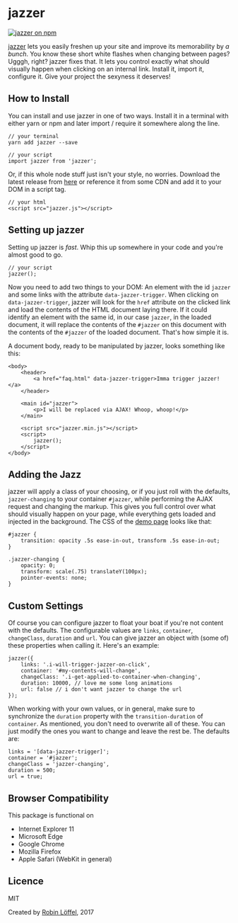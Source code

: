 # jazzer
[![jazzer on npm](https://img.shields.io/npm/v/jazzer.svg?style=flat-square)](https://www.npmjs.com/package/jazzer)

[jazzer](https://robinloeffel.ch/jazzer) lets you easily freshen up your site and improve its memorability by _a bunch_. You know these short white flashes when changing between pages? Ugggh, right? jazzer fixes that. It lets you control exactly what should visually happen when clicking on an internal link. Install it, import it, configure it. Give your project the sexyness it deserves!

## How to Install
You can install and use jazzer in one of two ways. Install it in a terminal with either yarn or npm and later import / require it somewhere along the line.
```
// your terminal
yarn add jazzer --save

// your script
import jazzer from 'jazzer';
```
Or, if this whole node stuff just isn't your style, no worries. Download the latest release from [here](https://github.com/rbnlffl/jazzer/releases/latest) or reference it from some CDN and add it to your DOM in a script tag.
```
// your html
<script src="jazzer.js"></script>
```

## Setting up jazzer
Setting up jazzer is _fast_. Whip this up somewhere in your code and you're almost good to go.
```
// your script
jazzer();
```
Now you need to add two things to your DOM: An element with the id `jazzer` and some links with the attribute `data-jazzer-trigger`. When clicking on `data-jazzer-trigger`, jazzer will look for the `href` attribute on the clicked link and load the contents of the HTML document laying there. If it could identify an element with the same id, in our case `jazzer`, in the loaded document, it will replace the contents of the `#jazzer` on this document with the contents of the `#jazzer` of the loaded document. That's how simple it is.

A document body, ready to be manipulated by jazzer, looks something like this:
```
<body>
    <header>
        <a href="faq.html" data-jazzer-trigger>Imma trigger jazzer!</a>
    </header>

    <main id="jazzer">
        <p>I will be replaced via AJAX! Whoop, whoop!</p>
    </main>

    <script src="jazzer.min.js"></script>
    <script>
        jazzer();
    </script>
</body>
```

## Adding the Jazz
jazzer will apply a class of your choosing, or if you just roll with the defaults, `jazzer-changing` to your container `#jazzer`, while performing the AJAX request and changing the markup. This gives you full control over what should visually happen on your page, while everything gets loaded and injected in the background. The CSS of the [demo page](https://robinloeffel.ch/jazzer) looks like that:
```
#jazzer {
    transition: opacity .5s ease-in-out, transform .5s ease-in-out;
}

.jazzer-changing {
    opacity: 0;
    transform: scale(.75) translateY(100px);
    pointer-events: none;
}
```

## Custom Settings
Of course you can configure jazzer to float your boat if you're not content with the defaults. The configurable values are `links`, `container`, `changeClass`, `duration` and `url`. You can give jazzer an object with (some of) these properties when calling it. Here's an example:
```
jazzer({
    links: '.i-will-trigger-jazzer-on-click',
    container: '#my-contents-will-change',
    changeClass: '.i-get-applied-to-container-when-changing',
    duration: 10000, // love me some long animations
    url: false // i don't want jazzer to change the url
});
```
When working with your own values, or in general, make sure to synchronize the `duration` property with the `transition-duration` of `container`. As mentioned, you don't need to overwrite all of these. You can just modify the ones you want to change and leave the rest be. The defaults are:
```
links = '[data-jazzer-trigger]';
container = '#jazzer';
changeClass = 'jazzer-changing',
duration = 500;
url = true;
```

## Browser Compatibility
This package is functional on
- Internet Explorer 11
- Microsoft Edge
- Google Chrome
- Mozilla Firefox
- Apple Safari (WebKit in general)

## Licence
MIT

Created by [Robin Löffel](https://robinloeffel.ch), 2017
